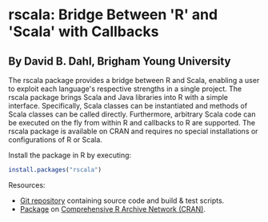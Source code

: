 rscala: Bridge Between 'R' and 'Scala' with Callbacks
===================================================================

By David B. Dahl, Brigham Young University
------------------------------------------

The rscala package provides a bridge between R and Scala, enabling a user to
exploit each language's respective strengths in a single project. The rscala
package brings Scala and Java libraries into R with a simple interface.
Specifically, Scala classes can be instantiated and methods of Scala classes
can be called directly. Furthermore, arbitrary Scala code can be executed on
the fly from within R and callbacks to R are supported.  The rscala package is
available on CRAN and requires no special installations or configurations of R
or Scala. 

Install the package in R by executing:

```R
install.packages("rscala") 
```

Resources:

* [Git repository](https://github.com/dbdahl/rscala) containing source code and build & test scripts.
* [Package](https://CRAN.R-project.org/package=rscala) on [Comprehensive R Archive Network (CRAN)](HTTP://CRAN.r-project.org/).

